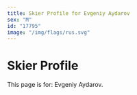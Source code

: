 ```yaml
---
title: Skier Profile for Evgeniy Aydarov
sex: "M"
id: "17795"
image: "/img/flags/rus.svg" 
---
```


# Skier Profile

This page is for: Evgeniy Aydarov.
    